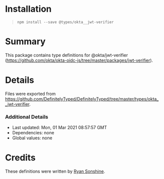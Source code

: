 # Installation
> `npm install --save @types/okta__jwt-verifier`

# Summary
This package contains type definitions for @okta/jwt-verifier (https://github.com/okta/okta-oidc-js/tree/master/packages/jwt-verifier).

# Details
Files were exported from https://github.com/DefinitelyTyped/DefinitelyTyped/tree/master/types/okta__jwt-verifier.

### Additional Details
 * Last updated: Mon, 01 Mar 2021 08:57:57 GMT
 * Dependencies: none
 * Global values: none

# Credits
These definitions were written by [Ryan Sonshine](https://github.com/ryansonshine).
